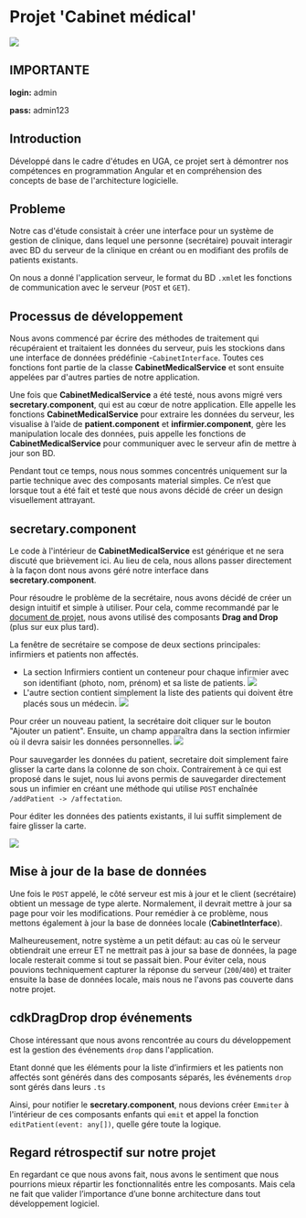 # Projet 'Cabinet médical'


![](https://students.uu.nl/sites/default/files/styles/image_385x257/public/geo-exchange-fr-grenoble-logo.png?itok=8bWbdA6s&timestamp=1488291904)



## IMPORTANTE
**login:** admin

**pass:** admin123


## Introduction
Développé dans le cadre d'études en UGA, ce projet sert à démontrer nos compétences en programmation Angular et en compréhension des concepts de base de l'architecture logicielle.

## Probleme
Notre cas d'étude consistait à créer une interface pour un système de gestion de clinique, dans lequel une personne (secrétaire) pouvait interagir avec BD du serveur de la clinique en créant ou en modifiant des profils de patients existants. 

On nous a donné l'application serveur, le format du BD ```.xml```et les fonctions de communication avec le serveur (```POST``` et ```GET```).

## Processus de développement
Nous avons commencé par écrire des méthodes de traitement qui récupéraient et traitaient les données du serveur, puis les stockions dans une interface de données prédéfinie -```CabinetInterface```. Toutes ces fonctions font partie de la classe **CabinetMedicalService** et sont ensuite appelées par d'autres parties de notre application.

Une fois que **CabinetMedicalService** a été testé, nous avons migré vers **secretary.component**, qui est au cœur de notre application. Elle appelle les fonctions **CabinetMedicalService** pour extraire les données du serveur, les visualise à l’aide de **patient.component** et **infirmier.component**, gère les manipulation locale des données, puis appelle les fonctions de **CabinetMedicalService** pour communiquer avec le serveur afin de mettre à jour son BD.

Pendant tout ce temps, nous nous sommes concentrés uniquement sur la partie technique avec des composants material simples. Ce n’est que lorsque tout a été fait et testé que nous avons décidé de créer un design visuellement attrayant.

## secretary.component
Le code à l'intérieur de **CabinetMedicalService** est générique et ne sera discuté que brièvement ici. Au lieu de cela, nous allons passer directement à la façon dont nous avons géré notre interface dans **secretary.component**.

Pour résoudre le problème de la secrétaire, nous avons décidé de créer un design intuitif et simple à utiliser. Pour cela, comme recommandé par le [document de projet](https://docs.google.com/document/d/1uQQOcugnp6A-rB41JC9M3HmNGxC3DKk5JNshOdhS5DE/edit#heading=h.blaviy7tix1), nous avons utilisé des composants **Drag and Drop** (plus sur eux plus tard).

La fenêtre de secrétaire se compose de deux sections principales: infirmiers et patients non affectés.
* La section Infirmiers contient un conteneur pour chaque infirmier avec son identifiant (photo, nom, prénom) et sa liste de patients.
![](https://i.imgur.com/ov9wHxb.png)
* L'autre section contient simplement la liste des patients qui doivent être placés sous un médecin.
![](https://i.imgur.com/mBbqG3t.png)

Pour créer un nouveau patient, la secrétaire doit cliquer sur le bouton "Ajouter un patient". Ensuite, un champ apparaîtra dans la section infirmier où il devra saisir les données personnelles.
![](https://i.imgur.com/LZ9wJyq.png)



Pour sauvegarder les données du patient, secretaire doit simplement faire glisser la carte dans la colonne de son choix. Contrairement à ce qui est proposé dans le sujet, nous lui avons permis de sauvegarder directement sous un infimier en créant une méthode qui utilise ```POST``` enchaînée ```/addPatient -> /affectation```.

Pour éditer les données des patients existants, il lui suffit simplement de faire glisser la carte.

![](https://i.imgur.com/kiNoJqI.gif)

## Mise à jour de la base de données

Une fois le ```POST``` appelé, le côté serveur est mis à jour et le client (secrétaire) obtient un message de type alerte. Normalement, il devrait mettre à jour sa page pour voir les modifications. Pour remédier à ce problème, nous mettons également à jour la base de données locale (**CabinetInterface**).

Malheureusement, notre système a un petit défaut: au cas où le serveur obtiendrait une erreur ET ne mettrait pas à jour sa base de données, la page locale resterait comme si tout se passait bien. Pour éviter cela, nous pouvions techniquement capturer la réponse du serveur (```200```/```400```) et traiter ensuite la base de données locale, mais nous ne l'avons pas couverte dans notre projet.

## cdkDragDrop drop événements
Chose intéressant que nous avons rencontrée au cours du développement est la gestion des événements ```drop``` dans l'application.

Etant donné que les éléments pour la liste d’infirmiers et les patients non affectés sont générés dans des composants séparés, les événements ```drop``` sont gérés dans leurs ```.ts```

Ainsi, pour notifier le **secretary.component**, nous devions créer ```Emmiter``` à l'intérieur de ces composants enfants qui ```emit``` et appel la fonction ```editPatient(event: any[])```, quelle gére toute la logique.

## Regard rétrospectif sur notre projet
En regardant ce que nous avons fait, nous avons le sentiment que nous pourrions mieux répartir les fonctionnalités entre les composants. Mais cela ne fait que valider l’importance d’une bonne architecture dans tout développement logiciel.

